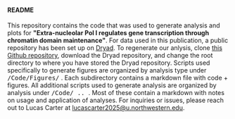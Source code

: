 #### README

This repository contains the code that was used to generate analysis and plots for **"Extra-nucleolar Pol I regulates gene transcription through chromatin domain maintenance"**. For data used in this publication, a public repository has been set up on [Dryad](http://datadryad.org/stash/share/wGKlTXjBvL9uBW8HgMOMgermP0dki79WXs25JnSZxM4). To regenerate our anlysis, clone [this Github repository](https://github.com/BackmanLab/Transcription/), download the Dryad repository, and change the root directory to where you have stored the Dryad repository. Scripts used specifically to generate figures are organized by analysis type under <kbd>/Code/Figures/</kbd> . Each subdirectory contains a markdown file with code + figures. All additional scripts used to generate analysis are organized by analysis under <kbd>/Code/ .. </kbd>  . Most of these contain a markdown with notes on usage and application of analyses. For inquiries or issues, please reach out to Lucas Carter at lucascarter2025@u.northwestern.edu.
